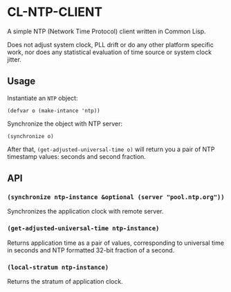# CL-NTP-CLIENT

A simple NTP (Network Time Protocol) client written in Common Lisp.

Does not adjust system clock, PLL drift or do any other platform specific work, nor does any statistical evaluation of time source or system clock jitter.

 ## Usage

Instantiate an `NTP` object:

`(defvar o (make-intance 'ntp))`

Synchronize the object with NTP server:

`(synchronize o)`

After that, `(get-adjusted-universal-time o)` will return you a pair of NTP timestamp values: seconds and second fraction.

## API

### `(synchronize ntp-instance &optional (server "pool.ntp.org"))`

Synchronizes the application clock with remote server.

### `(get-adjusted-universal-time ntp-instance)`

Returns application time as a pair of values, corresponding to universal time in seconds and NTP formatted 32-bit fraction of a second.

### `(local-stratum ntp-instance)`

Returns the stratum of application clock.
